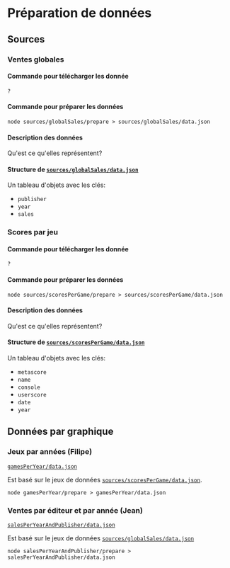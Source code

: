 # Préparation de données

## Sources

### Ventes globales

#### Commande pour télécharger les donnée

```
?
```

#### Commande pour préparer les données

```
node sources/globalSales/prepare > sources/globalSales/data.json
```

#### Description des données

Qu'est ce qu'elles représentent?

#### Structure de [`sources/globalSales/data.json`](sources/globalSales/data.json)

Un tableau d'objets avec les clés:

* `publisher`
* `year`
* `sales`

### Scores par jeu

#### Commande pour télécharger les donnée

```
?
```

#### Commande pour préparer les données

```
node sources/scoresPerGame/prepare > sources/scoresPerGame/data.json
```

#### Description des données

Qu'est ce qu'elles représentent?

#### Structure de [`sources/scoresPerGame/data.json`](sources/scoresPerGame/data.json)

Un tableau d'objets avec les clés:

* `metascore`
* `name`
* `console`
* `userscore`
* `date`
* `year`

## Données par graphique


### Jeux par années (Filipe)

[`gamesPerYear/data.json`](gamesPerYear/data.json)

Est basé sur le jeux de données [`sources/scoresPerGame/data.json`](sources/scoresPerGame/data.json).

```
node gamesPerYear/prepare > gamesPerYear/data.json
```

### Ventes par éditeur et par année (Jean)

[`salesPerYearAndPublisher/data.json`](salesPerYearAndPublisher/data.json)

Est basé sur le jeux de données [`sources/globalSales/data.json`](sources/globalSales/data.json)

```
node salesPerYearAndPublisher/prepare > salesPerYearAndPublisher/data.json
```